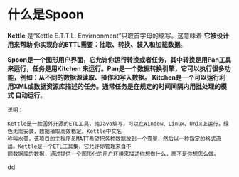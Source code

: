 什么是Spoon
================================================================================
**Kettle** 是“Kettle E.T.T.L. Envirnonment”只取首字母的缩写。这意味着 **它被设计用来帮助
你实现你的ETTL需要：抽取、转换、装入和加载数据**。

**Spoon是一个图形用户界面，它允许你运行转换或者任务，其中转换是用Pan工具来运行，任务是用Kitchen
来运行。Pan是一个数据转换引擎，它可以执行很多功能，例如：从不同的数据源读取、操作和写入数据。
Kitchen是一个可以运行利用XML或数据资源库描述的任务。通常任务是在规定的时间间隔内用批处理的模式
自动运行**。

```
说明：

Kettle是一款国外开源的ETL工具，纯Java编写，可以在Window、Linux、Unix上运行，绿色无需安装，数据抽取高效稳定。Kettle中文名
称叫水壶，该项目的主程序员MATT希望把各种数据放到一个壶里，然后以一种指定的格式流出。Kettle是一个ETL工具集，它允许你管理来自不
同数据库的数据，通过提供一个图形化的用户环境来描述你想做什么，而不是你想怎么做。
```





































dd
